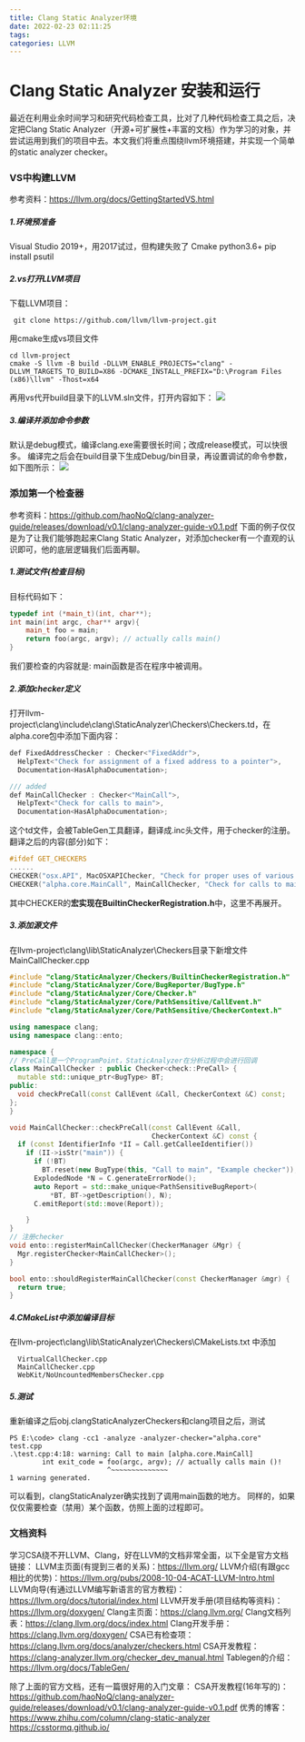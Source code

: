 ```yaml
---
title: Clang Static Analyzer环境 
date: 2022-02-23 02:11:25
tags:
categories: LLVM
---
```

# Clang Static Analyzer 安装和运行
最近在利用业余时间学习和研究代码检查工具，比对了几种代码检查工具之后，决定把Clang Static Analyzer（开源+可扩展性+丰富的文档）作为学习的对象，并尝试运用到我们的项目中去。本文我们将重点围绕llvm环境搭建，并实现一个简单的static analyzer checker。

### VS中构建LLVM
参考资料：https://llvm.org/docs/GettingStartedVS.html
##### 1.环境预准备
 Visual Studio 2019+，用2017试过，但构建失败了
 Cmake
 python3.6+
 pip install psutil
##### 2.vs打开LLVM项目
 下载LLVM项目：
 ```shell
  git clone https://github.com/llvm/llvm-project.git
 ```
 用cmake生成vs项目文件
```shell
cd llvm-project
cmake -S llvm -B build -DLLVM_ENABLE_PROJECTS="clang" -DLLVM_TARGETS_TO_BUILD=X86 -DCMAKE_INSTALL_PREFIX="D:\Program Files (x86)\llvm" -Thost=x64
```
再用vs代开build目录下的LLVM.sln文件，打开内容如下：
![](Images\LLVM_vs.png)

##### 3.编译并添加命令参数
默认是debug模式，编译clang.exe需要很长时间；改成release模式，可以快很多。
编译完之后会在build目录下生成Debug/bin目录，再设置调试的命令参数，如下图所示：
![](Images\llvm_compile.png)

### 添加第一个检查器
参考资料：https://github.com/haoNoQ/clang-analyzer-guide/releases/download/v0.1/clang-analyzer-guide-v0.1.pdf
下面的例子仅仅是为了让我们能够跑起来Clang Static Analyzer，对添加checker有一个直观的认识即可，他的底层逻辑我们后面再聊。

##### 1.测试文件(检查目标)
目标代码如下：
```c++
typedef int (*main_t)(int, char**);
int main(int argc, char** argv){
    main_t foo = main;
    return foo(argc, argv); // actually calls main()
}
```
我们要检查的内容就是: main函数是否在程序中被调用。

##### 2.添加checker定义
打开llvm-project\clang\include\clang\StaticAnalyzer\Checkers\Checkers.td，在alpha.core包中添加下面内容：
```C++
def FixedAddressChecker : Checker<"FixedAddr">,
  HelpText<"Check for assignment of a fixed address to a pointer">,
  Documentation<HasAlphaDocumentation>;

/// added
def MainCallChecker : Checker<"MainCall">,
  HelpText<"Check for calls to main">,
  Documentation<HasAlphaDocumentation>;
```
这个td文件，会被TableGen工具翻译，翻译成.inc头文件，用于checker的注册。
翻译之后的内容(部分)如下：
```c++
#ifdef GET_CHECKERS
......
CHECKER("osx.API", MacOSXAPIChecker, "Check for proper uses of various Apple APIs", "https://clang-analyzer.llvm.org/available_checks.html#osx.API", false)
CHECKER("alpha.core.MainCall", MainCallChecker, "Check for calls to main", "https://clang-analyzer.llvm.org/alpha_checks.html#alpha.core.MainCall", false)
```
其中CHECKER的**宏实现在BuiltinCheckerRegistration.h**中，这里不再展开。

##### 3.添加源文件
在llvm-project\clang\lib\StaticAnalyzer\Checkers目录下新增文件MainCallChecker.cpp
```c++
#include "clang/StaticAnalyzer/Checkers/BuiltinCheckerRegistration.h"
#include "clang/StaticAnalyzer/Core/BugReporter/BugType.h"
#include "clang/StaticAnalyzer/Core/Checker.h"
#include "clang/StaticAnalyzer/Core/PathSensitive/CallEvent.h"
#include "clang/StaticAnalyzer/Core/PathSensitive/CheckerContext.h"

using namespace clang;
using namespace clang::ento;

namespace {
// PreCall是一个ProgramPoint，StaticAnalyzer在分析过程中会进行回调
class MainCallChecker : public Checker<check::PreCall> {
  mutable std::unique_ptr<BugType> BT;
public:
  void checkPreCall(const CallEvent &Call, CheckerContext &C) const;
};
}

void MainCallChecker::checkPreCall(const CallEvent &Call,
                                   CheckerContext &C) const {
  if (const IdentifierInfo *II = Call.getCalleeIdentifier())
    if (II->isStr("main")) {
      if (!BT) 
        BT.reset(new BugType(this, "Call to main", "Example checker"));
      ExplodedNode *N = C.generateErrorNode();
      auto Report = std::make_unique<PathSensitiveBugReport>(
          *BT, BT->getDescription(), N);
      C.emitReport(std::move(Report));

    }
}
// 注册checker
void ento::registerMainCallChecker(CheckerManager &Mgr) {
  Mgr.registerChecker<MainCallChecker>();
}

bool ento::shouldRegisterMainCallChecker(const CheckerManager &mgr) {
  return true;
}
```
##### 4.CMakeList中添加编译目标
在llvm-project\clang\lib\StaticAnalyzer\Checkers\CMakeLists.txt 中添加
```shell
  VirtualCallChecker.cpp
  MainCallChecker.cpp
  WebKit/NoUncountedMembersChecker.cpp
```
##### 5.测试
重新编译之后obj.clangStaticAnalyzerCheckers和clang项目之后，测试
```shell
PS E:\code> clang -cc1 -analyze -analyzer-checker="alpha.core" test.cpp
.\test.cpp:4:18: warning: Call to main [alpha.core.MainCall]
        int exit_code = foo(argc, argv); // actually calls main ()!
                        ^~~~~~~~~~~~~~~
1 warning generated.
```
可以看到，clangStaticAnalyzer确实找到了调用main函数的地方。
同样的，如果仅仅需要检查（禁用）某个函数，仿照上面的过程即可。

### 文档资料
学习CSA绕不开LLVM、Clang，好在LLVM的文档非常全面，以下全是官方文档链接：
LLVM主页面(有提到三者的关系)：https://llvm.org/
LLVM介绍(有跟gcc相比的优势)：https://llvm.org/pubs/2008-10-04-ACAT-LLVM-Intro.html
LLVM向导(有通过LLVM编写新语言的官方教程)：https://llvm.org/docs/tutorial/index.html
LLVM开发手册(项目结构等资料)：https://llvm.org/doxygen/
Clang主页面：https://clang.llvm.org/
Clang文档列表：https://clang.llvm.org/docs/index.html
Clang开发手册：https://clang.llvm.org/doxygen/
CSA已有检查项：https://clang.llvm.org/docs/analyzer/checkers.html
CSA开发教程：https://clang-analyzer.llvm.org/checker_dev_manual.html
Tablegen的介绍：https://llvm.org/docs/TableGen/

除了上面的官方文档，还有一篇很好用的入门文章：
CSA开发教程(16年写的)：https://github.com/haoNoQ/clang-analyzer-guide/releases/download/v0.1/clang-analyzer-guide-v0.1.pdf
优秀的博客：
https://www.zhihu.com/column/clang-static-analyzer
https://csstormq.github.io/